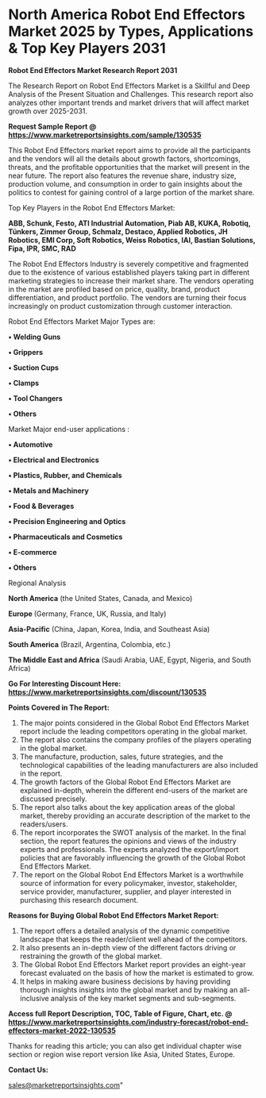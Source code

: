 # North America Robot End Effectors Market 2025 by Types, Applications & Top Key Players 2031

<strong>Robot End Effectors Market Research Report 2031</strong>

The Research Report on Robot End Effectors Market is a Skillful and Deep Analysis of the Present Situation and Challenges. This research report also analyzes other important trends and market drivers that will affect market growth over 2025-2031.

<strong>Request Sample Report @ <a href=https://www.marketreportsinsights.com/sample/130535>https://www.marketreportsinsights.com/sample/130535</a></strong>

This Robot End Effectors market report aims to provide all the participants and the vendors will all the details about growth factors, shortcomings, threats, and the profitable opportunities that the market will present in the near future. The report also features the revenue share, industry size, production volume, and consumption in order to gain insights about the politics to contest for gaining control of a large portion of the market share.

Top Key Players in the Robot End Effectors Market:

<strong>ABB, Schunk, Festo, ATI Industrial Automation, Piab AB, KUKA, Robotiq, Tünkers, Zimmer Group, Schmalz, Destaco, Applied Robotics, JH Robotics, EMI Corp, Soft Robotics, Weiss Robotics, IAI, Bastian Solutions, Fipa, IPR, SMC, RAD</strong>

The Robot End Effectors Industry is severely competitive and fragmented due to the existence of various established players taking part in different marketing strategies to increase their market share. The vendors operating in the market are profiled based on price, quality, brand, product differentiation, and product portfolio. The vendors are turning their focus increasingly on product customization through customer interaction.

Robot End Effectors Market Major Types are:

<strong>• Welding Guns

• Grippers

• Suction Cups

• Clamps

• Tool Changers

• Others</strong>

Market Major end-user applications :

<strong>• Automotive

• Electrical and Electronics

• Plastics, Rubber, and Chemicals

• Metals and Machinery

• Food & Beverages

• Precision Engineering and Optics

• Pharmaceuticals and Cosmetics

• E-commerce

• Others</strong>

Regional Analysis

</u><strong><b>North America</b></strong> (the United States, Canada, and Mexico)

<strong><b>Europe </b></strong>(Germany, France, UK, Russia, and Italy)

<strong><b>Asia-Pacific</b></strong> (China, Japan, Korea, India, and Southeast Asia)

<strong><b>South America</b></strong> (Brazil, Argentina, Colombia, etc.)

<strong><b>The Middle East and Africa</b></strong> (Saudi Arabia, UAE, Egypt, Nigeria, and South Africa)

<strong>Go For Interesting Discount Here: <a href=https://www.marketreportsinsights.com/discount/130535>https://www.marketreportsinsights.com/discount/130535</a></strong>

<strong>Points Covered in The Report:</strong>
<ol>
  <li>The major points considered in the Global Robot End Effectors Market report include the leading competitors operating in the global market.</li>
  <li>The report also contains the company profiles of the players operating in the global market.</li>
  <li>The manufacture, production, sales, future strategies, and the technological capabilities of the leading manufacturers are also included in the report.</li>
  <li>The growth factors of the Global Robot End Effectors Market are explained in-depth, wherein the different end-users of the market are discussed precisely.</li>
  <li>The report also talks about the key application areas of the global market, thereby providing an accurate description of the market to the readers/users.</li>
  <li>The report incorporates the SWOT analysis of the market. In the final section, the report features the opinions and views of the industry experts and professionals. The experts analyzed the export/import policies that are favorably influencing the growth of the Global Robot End Effectors Market.</li>
  <li>The report on the Global Robot End Effectors Market is a worthwhile source of information for every policymaker, investor, stakeholder, service provider, manufacturer, supplier, and player interested in purchasing this research document.</li>
</ol>
<strong>Reasons for Buying Global Robot End Effectors Market Report:</strong>

<ol>
  <li>The report offers a detailed analysis of the dynamic competitive landscape that keeps the reader/client well ahead of the competitors.</li>
  <li>It also presents an in-depth view of the different factors driving or restraining the growth of the global market.</li>
  <li>The Global Robot End Effectors Market report provides an eight-year forecast evaluated on the basis of how the market is estimated to grow.</li>
  <li>It helps in making aware business decisions by having providing thorough insights insights into the global market and by making an all-inclusive analysis of the key market segments and sub-segments.</li>
</ol>
<strong>Access full Report Description, TOC, Table of Figure, Chart, etc. @ <a href=https://www.marketreportsinsights.com/industry-forecast/robot-end-effectors-market-2022-130535>https://www.marketreportsinsights.com/industry-forecast/robot-end-effectors-market-2022-130535</a></strong>


Thanks for reading this article; you can also get individual chapter wise section or region wise report version like Asia, United States, Europe.

<strong>Contact Us:</strong>

sales@marketreportsinsights.com"
